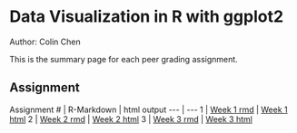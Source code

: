 # Data Visualization in R with ggplot2

Author: Colin Chen </br>

This is the summary page for each peer grading assignment.</br>

## Assignment
Assignment # | R-Markdown | html output
--- | --- 
1 | [Week 1 rmd](https://github.com/hsc251/R-Learn/blob/master/JHU_DataVisual/02_Data_Visualization_in_R_with_ggplot2/JHU_datavis02_week1.rmd) | [Week 1 html](https://rpubs.com/hsc251/JHU_DataVis_ggplot_1)
2 | [Week 2 rmd](https://github.com/hsc251/R-Learn/blob/master/JHU_DataVisual/02_Data_Visualization_in_R_with_ggplot2/JHU_datavis02_week2.rmd) | [Week 2 html](https://rpubs.com/hsc251/JHU_DataVis_ggplot_3)
3 | [Week 3 rmd](https://github.com/hsc251/R-Learn/blob/master/JHU_DataVisual/02_Data_Visualization_in_R_with_ggplot2/JHU_datavis02_week3.rmd) | [Week 3 html](https://rpubs.com/hsc251/JHU_DataVis_ggplot_3)
</br>
